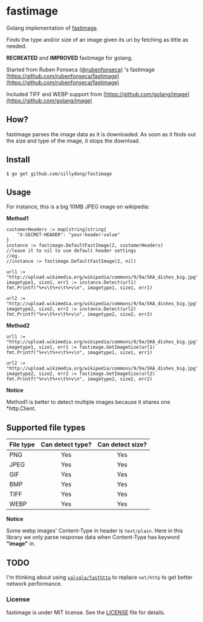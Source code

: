 # fastimage

Golang implementation of [fastimage](https://pypi.python.org/pypi/fastimage/0.2.1).

Finds the type and/or size of an image given its uri by fetching as little as needed.

**RECREATED** and **IMPROVED** fastimage for golang.

Started from Ruben Fonseca (@[rubenfonseca](http://twitter.com/rubenfonseca)) 's fastimage [https://github.com/rubenfonseca/fastimage](https://github.com/rubenfonseca/fastimage)

Included TIFF and WEBP support from [https://github.com/golang/image](https://github.com/golang/image)

## How?

fastimage parses the image data as it is downloaded. As soon as it finds out
the size and type of the image, it stops the download.

## Install

    $ go get github.com/sillydong/fastimage

## Usage

For instance, this is a big 10MB JPEG image on wikipedia:

**Method1**

	customerHeaders := map[string]string{
		"X-SECRET-HEADER": "your-header-value"
	}
	instance := fastimage.DefaultFastImage(2, customerHeaders)
	//leave it to nil to use default header settings
	//eg. 
	//instance := fastimage.DefaultFastImage(2, nil)

	url1 := "http://upload.wikimedia.org/wikipedia/commons/9/9a/SKA_dishes_big.jpg"
	imagetype1, size1, err1 := instance.Detect(url1)
	fmt.Printf("%+v\t%+v\t%+v\n", imagetype1, size1, err1)

	url2 := "http://upload.wikimedia.org/wikipedia/commons/9/9a/SKA_dishes_big.jpg"
	imagetype2, size2, err2 := instance.Detect(url2)
	fmt.Printf("%+v\t%+v\t%+v\n", imagetype2, size2, err2)


**Method2**

	url1 := "http://upload.wikimedia.org/wikipedia/commons/9/9a/SKA_dishes_big.jpg"
	imagetype1, size1, err1 := fastimage.GetImageSize(url1)
	fmt.Printf("%+v\t%+v\t%+v\n", imagetype1, size1, err1)

	url2 := "http://upload.wikimedia.org/wikipedia/commons/9/9a/SKA_dishes_big.jpg"
	imagetype2, size2, err2 := fastimage.GetImageSize(url2)
	fmt.Printf("%+v\t%+v\t%+v\n", imagetype2, size2, err2)

**Notice**

Method1 is better to detect multiple images because it shares one *http.Client.

## Supported file types

| File type | Can detect type? | Can detect size? |
|-----------|:----------------:|:----------------:|
| PNG       | Yes              | Yes              |
| JPEG      | Yes              | Yes              |
| GIF       | Yes              | Yes              |
| BMP       | Yes              | Yes              |
| TIFF      | Yes              | Yes              |
| WEBP      | Yes              | Yes              |

**Notice**

Some webp images' Content-Type in header is `text/plain`. Here in this library we only parse response data when Content-Type has keyword **"image"** in.


## TODO

I'm thinking about using [`valyala/fasthttp`](https://github.com/valyala/fasthttp) to replace `net/http` to get better network performance.

### License

fastimage is under MIT license. See the [LICENSE](https://github.com/sillydong/fastimage/blob/master/LICENSE) file for details.
